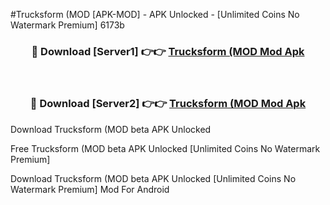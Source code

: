 #Trucksform (MOD [APK-MOD] - APK Unlocked - [Unlimited Coins No Watermark Premium] 6173b



<div align="center">

<h3>🔴 Download [Server1] 👉👉 <a href="https://momento.my/?title=Trucksform_(MOD">Trucksform (MOD Mod Apk</a></h3><br>

<h3>🔴 Download [Server2] 👉👉 <a href="https://momento.my/?title=Trucksform_(MOD">Trucksform (MOD Mod Apk</a></h3>
</div>



Download Trucksform (MOD beta APK Unlocked

Free Trucksform (MOD beta APK Unlocked [Unlimited Coins No Watermark Premium]

Download Trucksform (MOD beta APK Unlocked [Unlimited Coins No Watermark Premium] Mod For Android
